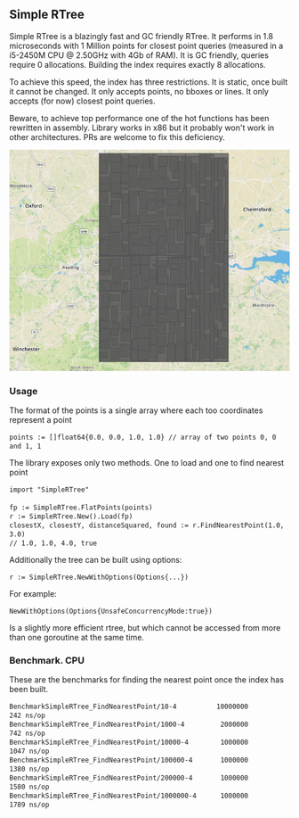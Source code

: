 ## Simple RTree

Simple RTree is a blazingly fast and GC friendly RTree. It performs in 1.8 microseconds with 1 Million points for closest point queries
(measured in a i5-2450M CPU @ 2.50GHz with 4Gb of RAM). It is GC friendly, queries require 0 allocations.
Building the index requires exactly 8 allocations.

To achieve this speed, the index has three restrictions. It is static, once built it cannot be changed.
It only accepts points, no bboxes or lines. It only accepts (for now) closest point queries.

Beware, to achieve top performance one of the hot functions has been rewritten in assembly.
Library works in x86 but it probably won't work in other architectures. PRs are welcome to fix this deficiency.

![Simple Recursive Layout](./example.png?raw=true "Simple Recursive Layout")

### Usage

The format of the points is a single array where each too coordinates represent a point

    points := []float64{0.0, 0.0, 1.0, 1.0} // array of two points 0, 0 and 1, 1

The library exposes only two methods. One to load and one to find nearest point

    import "SimpleRTree"

    fp := SimpleRTree.FlatPoints(points)
    r := SimpleRTree.New().Load(fp)
    closestX, closestY, distanceSquared, found := r.FindNearestPoint(1.0, 3.0)
    // 1.0, 1.0, 4.0, true

Additionally the tree can be built using options:

    r := SimpleRTree.NewWithOptions(Options{...})

For example:

    NewWithOptions(Options{UnsafeConcurrencyMode:true})

Is a slightly more efficient rtree, but which cannot be accessed from more than one goroutine at the same time.

### Benchmark. CPU

These are the benchmarks for finding the nearest point once the index has been built.

    BenchmarkSimpleRTree_FindNearestPoint/10-4      	10000000	       242 ns/op
    BenchmarkSimpleRTree_FindNearestPoint/1000-4    	 2000000	       742 ns/op
    BenchmarkSimpleRTree_FindNearestPoint/10000-4   	 1000000	      1047 ns/op
    BenchmarkSimpleRTree_FindNearestPoint/100000-4  	 1000000	      1380 ns/op
    BenchmarkSimpleRTree_FindNearestPoint/200000-4  	 1000000	      1580 ns/op
    BenchmarkSimpleRTree_FindNearestPoint/1000000-4 	 1000000	      1789 ns/op





